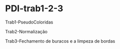 # PDI-trab1-2-3
<p>Trab1-PseudoColoridas</p>
<p>Trab2-Normalização</p>
<p>Trab3-Fechamento de buracos e a limpeza de bordas</p>
